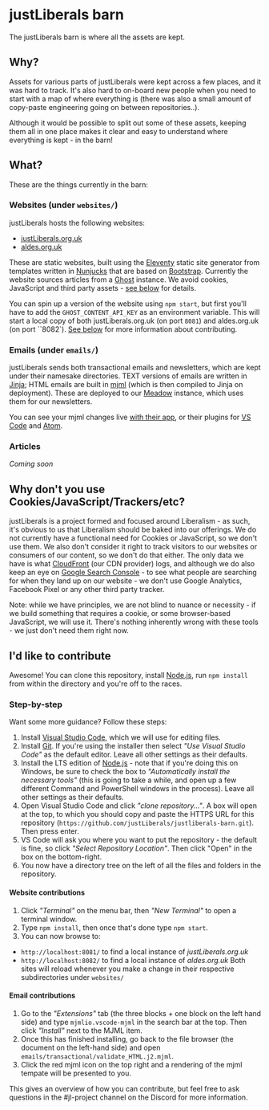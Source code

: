 # justLiberals barn
The justLiberals barn is where all the assets are kept.

## Why?
Assets for various parts of justLiberals were kept across a few places, and it was hard to track. It's also hard to on-board new people when you need to start with a map of where everything is (there was also a small amount of copy-paste engineering going on between repositories..).

Although it would be possible to split out some of these assets, keeping them all in one place makes it clear and easy to understand where everything is kept - in the barn!

## What?
These are the things currently in the barn:

### Websites (under `websites/`)
justLiberals hosts the following websites:
- [justLiberals.org.uk](https://www.justliberals.org.uk/)
- [aldes.org.uk](https://www.aldes.org.uk/)

These are static websites, built using the [Eleventy](https://www.11ty.dev/) static site generator from templates written in [Nunjucks](https://mozilla.github.io/nunjucks/) that are based on [Bootstrap](https://getbootstrap.com/). Currently the website sources articles from a [Ghost](https://ghost.org/) instance. We avoid cookies, JavaScript and third party assets - [see below](#Why-don't-you-use-Cookies/JavaScript/Trackers/etc?) for details.

You can spin up a version of the website using `npm start`, but first you'll have to add the `GHOST_CONTENT_API_KEY` as an environment variable. This will start a local copy of both justLiberals.org.uk (on port `8081`) and aldes.org.uk (on port ``8082`). [See below](#I'd-like-to-contribute) for more information about contributing.

### Emails (under `emails/`)
justLiberals sends both transactional emails and newsletters, which are kept under their namesake directories. TEXT versions of emails are written in [Jinja](https://jinja.palletsprojects.com/en/2.11.x/); HTML emails are built in [mjml](https://mjml.io/) (which is then compiled to Jinja on deployment). These are deployed to our [Meadow](https://github.com/GrassfedTools/terraform-aws-meadow) instance, which uses them for our newsletters.

You can see your mjml changes live [with their app](https://mjmlio.github.io/mjml-app/), or their plugins for [VS Code](https://marketplace.visualstudio.com/items?itemName=mjmlio.vscode-mjml) and [Atom](https://atom.io/packages/mjml-preview).

### Articles
_Coming soon_

## Why don't you use Cookies/JavaScript/Trackers/etc?

justLiberals is a project formed and focused around Liberalism - as such, it's obvious to us that Liberalism should be baked into our offerings. We do not currently have a functional need for Cookies or JavaScript, so we don't use them. We also don't consider it right to track visitors to our websites or consumers of our content, so we don't do that either. The only data we have is what [CloudFront](https://aws.amazon.com/cloudfront/) (our CDN provider) logs, and although we do also keep an eye on [Google Search Console](https://search.google.com/search-console/about) - to see what people are searching for when they land up on our website - we don't use Google Analytics, Facebook Pixel or any other third party tracker.

Note: while we have principles, we are not blind to nuance or necessity - if we build something that requires a cookie, or some browser-based JavaScript, we will use it. There's nothing inherently wrong with these tools - we just don't need them right now.

## I'd like to contribute

Awesome! You can clone this repository, install [Node.js](https://nodejs.org/en/), run `npm install` from within the directory and you're off to the races.

### Step-by-step
Want some more guidance? Follow these steps:
1. Install [Visual Studio Code](https://code.visualstudio.com/), which we will use for editing files.
1. Install [Git](https://git-scm.com/downloads). If you're using the installer then select _"Use Visual Studio Code"_ as the default editor. Leave all other settings as their defaults.
1. Install the LTS edition of [Node.js](https://nodejs.org/en/) - note that if you're doing this on Windows, be sure to check the box to _"Automatically install the necessary tools"_ (this is going to take a while, and open up a few different Command and PowerShell windows in the process). Leave all other settings as their defaults.
1. Open Visual Studio Code and click _"clone repository..."_. A box will open at the top, to which you should copy and paste the HTTPS URL for this repository (`https://github.com/justLiberals/justliberals-barn.git`). Then press enter.
1. VS Code will ask you where you want to put the repository - the default is fine, so click _"Select Repository Location"_. Then click "Open" in the box on the bottom-right.
1. You now have a directory tree on the left of all the files and folders in the repository.

#### Website contributions
1. Click _"Terminal"_ on the menu bar, then _"New Terminal"_ to open a terminal window.
1. Type `npm install`, then once that's done type `npm start`.
1. You can now browse to:
  - `http://localhost:8081/` to find a local instance of _justLiberals.org.uk_
  - `http://localhost:8082/` to find a local instance of _aldes.org.uk_
  Both sites will reload whenever you make a change in their respective subdirectories under `websites/`

#### Email contributions
1. Go to the _"Extensions"_ tab (the three blocks + one block on the left hand side) and type `mjmlio.vscode-mjml` in the search bar at the top. Then click _"Install"_ next to the MJML item.
1. Once this has finished installing, go back to the file browser (the document on the left-hand side) and open `emails/transactional/validate_HTML.j2.mjml`.
1. Click the red mjml icon on the top right and a rendering of the mjml tempate will be presented to you.

This gives an overview of how you can contribute, but feel free to ask questions in the #jl-project channel on the Discord for more information.